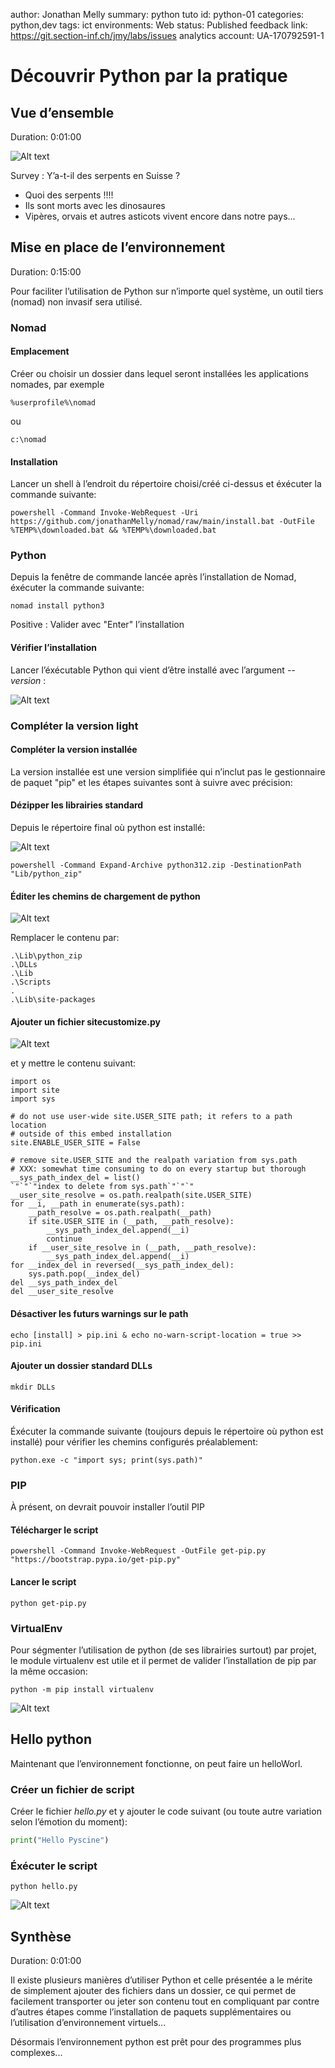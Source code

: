 author: Jonathan Melly
summary: python tuto
id: python-01
categories: python,dev
tags: ict
environments: Web
status: Published
feedback link: https://git.section-inf.ch/jmy/labs/issues
analytics account: UA-170792591-1

# Découvrir Python par la pratique

## Vue d’ensemble
Duration: 0:01:00

![Alt text](assets/python/python-logo-master-v3-TM-flattened.png)

Survey
: Y’a-t-il des serpents en Suisse ?
<ul>
<li>Quoi des serpents !!!!</li>
<li>Ils sont morts avec les dinosaures</li>
<li>Vipères, orvais et autres asticots vivent encore dans notre pays...</li>
</ul>

## Mise en place de l’environnement
Duration: 0:15:00

Pour faciliter l’utilisation de Python sur n’importe quel système, un outil tiers (nomad) non invasif sera utilisé.

### Nomad

#### Emplacement
Créer ou choisir un dossier dans lequel seront installées les applications nomades, par exemple

```shell
%userprofile%\nomad
```

ou

```shell
c:\nomad
```

#### Installation

Lancer un shell à l’endroit du répertoire choisi/créé ci-dessus et éxécuter la commande suivante:

```shell
powershell -Command Invoke-WebRequest -Uri https://github.com/jonathanMelly/nomad/raw/main/install.bat -OutFile %TEMP%\downloaded.bat && %TEMP%\downloaded.bat
```

### Python

Depuis la fenêtre de commande lancée après l’installation de Nomad, éxécuter la commande suivante:

```shell
nomad install python3
```

Positive
: Valider avec "Enter" l’installation

#### Vérifier l’installation

Lancer l’éxécutable Python qui vient d’être installé avec l’argument *--version* :

![Alt text](assets/python/python-version.png)

### Compléter la version light

#### Compléter la version installée

La version installée est une version simplifiée qui n’inclut pas le gestionnaire de paquet "pip" et les étapes suivantes sont à suivre avec précision:


#### Dézipper les librairies standard

Depuis le répertoire final où python est installé:

![Alt text](assets/python/expand_pythonlib.png)

```shell
powershell -Command Expand-Archive python312.zip -DestinationPath "Lib/python_zip"
```

#### Éditer les chemins de chargement de python

![Alt text](assets/python/edit-pth.png)

Remplacer le contenu par:

```text
.\Lib\python_zip
.\DLLs
.\Lib
.\Scripts
.
.\Lib\site-packages
```

#### Ajouter un fichier sitecustomize.py

![Alt text](assets/python/sitecustom-add.png)

et y mettre le contenu suivant:
```text
import os
import site
import sys

# do not use user-wide site.USER_SITE path; it refers to a path location
# outside of this embed installation
site.ENABLE_USER_SITE = False

# remove site.USER_SITE and the realpath variation from sys.path
# XXX: somewhat time consuming to do on every startup but thorough
__sys_path_index_del = list()
`"`"`"index to delete from sys.path`"`"`"
__user_site_resolve = os.path.realpath(site.USER_SITE)
for __i, __path in enumerate(sys.path):
    __path_resolve = os.path.realpath(__path)
    if site.USER_SITE in (__path, __path_resolve):
        __sys_path_index_del.append(__i)
        continue
    if __user_site_resolve in (__path, __path_resolve):
        __sys_path_index_del.append(__i)
for __index_del in reversed(__sys_path_index_del):
    sys.path.pop(__index_del)
del __sys_path_index_del
del __user_site_resolve
```

#### Désactiver les futurs warnings sur le path


```shell
echo [install] > pip.ini & echo no-warn-script-location = true >> pip.ini
```

#### Ajouter un dossier standard DLLs
```shell
mkdir DLLs
```

#### Vérification

Éxécuter la commande suivante (toujours depuis le répertoire où python est installé) pour vérifier les chemins configurés préalablement:

```shell
python.exe -c "import sys; print(sys.path)"
```

### PIP

À présent, on devrait pouvoir installer l’outil PIP

#### Télécharger le script

```shell
powershell -Command Invoke-WebRequest -OutFile get-pip.py "https://bootstrap.pypa.io/get-pip.py"
```

#### Lancer le script

```shell
python get-pip.py
```

### VirtualEnv
Pour ségmenter l’utilisation de python (de ses librairies surtout) par projet, le module virtualenv est utile et il permet de valider l’installation de pip par la même occasion:

```shell
python -m pip install virtualenv
```

![Alt text](assets/python/install-virtualenv.png)

## Hello python

Maintenant que l’environnement fonctionne, on peut faire un helloWorl.

### Créer un fichier de script
Créer le fichier *hello.py* et y ajouter le code suivant (ou toute autre variation selon l’émotion du moment):

```python
print("Hello Pyscine")
```

### Éxécuter le script
```shell
python hello.py
```

![Alt text](assets/python/hello-py.png)


## Synthèse
Duration: 0:01:00

Il existe plusieurs manières d’utiliser Python et celle présentée a le mérite de simplement ajouter des fichiers dans un dossier, ce qui permet de facilement transporter ou jeter son contenu tout en compliquant par contre d’autres étapes comme l’installation de paquets supplémentaires ou l’utilisation d’environnement virtuels...

Désormais l’environnement python est prêt pour des programmes plus complexes...